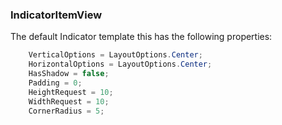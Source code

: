 ### IndicatorItemView

The default Indicator template this has the following properties:
```csharp
    VerticalOptions = LayoutOptions.Center;
    HorizontalOptions = LayoutOptions.Center;
    HasShadow = false;
    Padding = 0;
    HeightRequest = 10;
    WidthRequest = 10;
    CornerRadius = 5; 
```